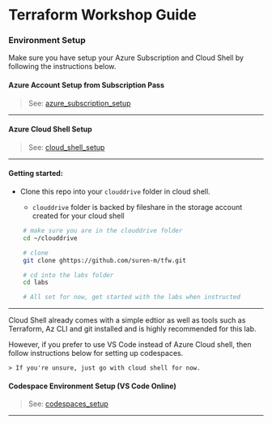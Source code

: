 # Terraform Workshop Guide

### Environment Setup

Make sure you have setup your Azure Subscription and Cloud Shell by following the instructions below.

####  Azure Account Setup from Subscription Pass

> See: [azure_subscription_setup](https://github.com/suren-m/remote-workshop-env/blob/master/azure_subscription/az_subscription_setup.md)

---
####  Azure Cloud Shell Setup

> See: [cloud_shell_setup](https://github.com/suren-m/remote-workshop-env/blob/master/cloud_shell/cloud_shell_setup.md)

---

#### Getting started:

* Clone this repo into your `clouddrive` folder in cloud shell.

    *   `clouddrive` folder is backed by fileshare in the storage account created for your cloud shell

```bash
    # make sure you are in the clouddrive folder 
    cd ~/clouddrive

    # clone
    git clone ghttps://github.com/suren-m/tfw.git

    # cd into the labs folder
    cd labs

    # All set for now, get started with the labs when instructed
```
---

Cloud Shell already comes with a simple edtior as well as tools such as Terraform, Az CLI and git installed and is highly recommended  for this lab. 

However, if you prefer to use VS Code instead of Azure Cloud shell, then follow instructions below for setting up codespaces.

    > If you're unsure, just go with cloud shell for now.

#### Codespace Environment Setup (VS Code Online)

> See: [codespaces_setup](https://github.com/suren-m/remote-workshop-env/blob/master/codespaces/codespaces_setup.md)

---
